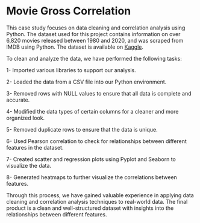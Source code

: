 # Movie Gross Correlation
This case study focuses on data cleaning and correlation analysis using Python. The dataset used for this project contains information on over 6,820 movies released between 1980 and 2020, and was scraped from IMDB using Python. The dataset is available on [Kaggle](https://www.kaggle.com/datasets/danielgrijalvas/movies?resource=download).

To clean and analyze the data, we have performed the following tasks:

1- Imported various libraries to support our analysis.

2- Loaded the data from a CSV file into our Python environment.

3- Removed rows with NULL values to ensure that all data is complete and accurate.

4- Modified the data types of certain columns for a cleaner and more organized look.

5- Removed duplicate rows to ensure that the data is unique.

6- Used Pearson correlation to check for relationships between different features in the dataset.

7- Created scatter and regression plots using Pyplot and Seaborn to visualize the data.

8- Generated heatmaps to further visualize the correlations between features.

Through this process, we have gained valuable experience in applying data cleaning and correlation analysis techniques to real-world data. The final product is a clean and well-structured dataset with insights into the relationships between different features.
